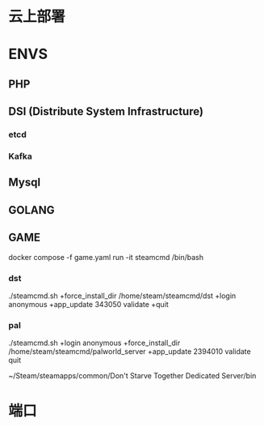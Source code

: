#  云上部署

# ENVS

## PHP

## DSI (Distribute System Infrastructure)
### etcd

### Kafka



## Mysql


## GOLANG


## GAME
docker compose -f game.yaml run  -it steamcmd /bin/bash
### dst 
./steamcmd.sh +force_install_dir /home/steam/steamcmd/dst +login anonymous +app_update 343050 validate +quit
### pal
./steamcmd.sh +login anonymous +force_install_dir /home/steam/steamcmd/palworld_server +app_update 2394010 validate quit

~/Steam/steamapps/common/Don't Starve Together Dedicated Server/bin
# 端口



